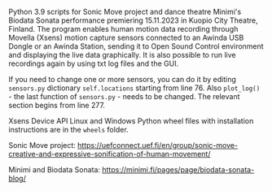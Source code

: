 Python 3.9 scripts for Sonic Move project and dance theatre Minimi's Biodata Sonata performance premiering 15.11.2023 in Kuopio City Theatre, Finland. The program enables human motion data recording through Movella (Xsens) motion capture sensors connected to an Awinda USB Dongle or an Awinda Station, sending it to Open Sound Control environment and displaying the live data graphically. It is also possible to run live recordings again by using txt log files and the GUI.

If you need to change one or more sensors, you can do it by editing `sensors.py` dictionary `self.locations` starting from line 76. Also `plot_log()` - the last function of `sensors.py` - needs to be changed. The relevant section begins from line 277. 

Xsens Device API Linux and Windows Python wheel files with installation instructions are in the `wheels` folder.

Sonic Move project: https://uefconnect.uef.fi/en/group/sonic-move-creative-and-expressive-sonification-of-human-movement/

Minimi and Biodata Sonata: https://minimi.fi/pages/page/biodata-sonata-blog/

